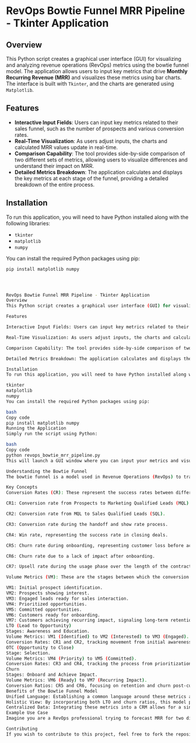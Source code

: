 # RevOps Bowtie Funnel MRR Pipeline - Tkinter Application

## Overview

This Python script creates a graphical user interface (GUI) for visualizing and analyzing revenue operations (RevOps) metrics using the bowtie funnel model. The application allows users to input key metrics that drive **Monthly Recurring Revenue (MRR)** and visualizes these metrics using bar charts. The interface is built with `Tkinter`, and the charts are generated using `Matplotlib`.

## Features

- **Interactive Input Fields**: Users can input key metrics related to their sales funnel, such as the number of prospects and various conversion rates.
- **Real-Time Visualization**: As users adjust inputs, the charts and calculated MRR values update in real-time.
- **Comparison Capability**: The tool provides side-by-side comparison of two different sets of metrics, allowing users to visualize differences and understand their impact on MRR.
- **Detailed Metrics Breakdown**: The application calculates and displays the key metrics at each stage of the funnel, providing a detailed breakdown of the entire process.

## Installation

To run this application, you will need to have Python installed along with the following libraries:

- `tkinter`
- `matplotlib`
- `numpy`

You can install the required Python packages using pip:

```bash
pip install matplotlib numpy




RevOps Bowtie Funnel MRR Pipeline - Tkinter Application
Overview
This Python script creates a graphical user interface (GUI) for visualizing and analyzing revenue operations (RevOps) metrics using the bowtie funnel model. The application allows users to input key metrics that drive Monthly Recurring Revenue (MRR) and visualizes these metrics using bar charts. The interface is built with Tkinter, and the charts are generated using Matplotlib.

Features

Interactive Input Fields: Users can input key metrics related to their sales funnel, such as the number of prospects and various conversion rates.

Real-Time Visualization: As users adjust inputs, the charts and calculated MRR values update in real-time.

Comparison Capability: The tool provides side-by-side comparison of two different sets of metrics, allowing users to visualize differences and understand their impact on MRR.

Detailed Metrics Breakdown: The application calculates and displays the key metrics at each stage of the funnel, providing a detailed breakdown of the entire process.

Installation
To run this application, you will need to have Python installed along with the following libraries:

tkinter
matplotlib
numpy
You can install the required Python packages using pip:

bash
Copy code
pip install matplotlib numpy
Running the Application
Simply run the script using Python:

bash
Copy code
python revops_bowtie_mrr_pipeline.py
This will launch a GUI window where you can input your metrics and visualize the results.

Understanding the Bowtie Funnel
The bowtie funnel is a model used in Revenue Operations (RevOps) to track and optimize the customer journey from initial contact through to long-term retention and upsell opportunities. The funnel is divided into different stages, each with specific volume metrics (VM) and conversion rates (CR) that are crucial for tracking performance and predicting revenue outcomes.

Key Concepts
Conversion Rates (CR): These represent the success rates between different stages of the funnel. For example:

CR1: Conversion rate from Prospects to Marketing Qualified Leads (MQL).

CR2: Conversion rate from MQL to Sales Qualified Leads (SQL).

CR3: Conversion rate during the handoff and show rate process.

CR4: Win rate, representing the success rate in closing deals.

CR5: Churn rate during onboarding, representing customer loss before achieving full product impact.

CR6: Churn rate due to a lack of impact after onboarding.

CR7: Upsell rate during the usage phase over the length of the contract.

Volume Metrics (VM): These are the stages between which the conversion rates are measured. For instance:

VM1: Initial prospect identification.
VM2: Prospects showing interest.
VM3: Engaged leads ready for sales interaction.
VM4: Prioritized opportunities.
VM5: Committed opportunities.
VM6: Customers ready for onboarding.
VM7: Customers achieving recurring impact, signaling long-term retention.
LTO (Lead to Opportunity)
Stages: Awareness and Education.
Volume Metrics: VM1 (Identified) to VM2 (Interested) to VM3 (Engaged).
Conversion Rates: CR1 and CR2, tracking movement from initial awareness to engagement.
OTC (Opportunity to Close)
Stage: Selection.
Volume Metrics: VM4 (Priority) to VM5 (Committed).
Conversion Rates: CR3 and CR4, tracking the process from prioritization to closing the deal.
Churn
Stages: Onboard and Achieve Impact.
Volume Metrics: VM6 (Ready) to VM7 (Recurring Impact).
Conversion Ratios: CR5 and CR6, focusing on retention and churn post-customer commitment.
Benefits of the Bowtie Funnel Model
Unified Language: Establishing a common language around these metrics allows RevOps professionals to communicate more effectively and make data-driven decisions.
Holistic View: By incorporating both LTO and churn ratios, this model provides a comprehensive view of the customer journey and its impact on revenue.
Centralized Data: Integrating these metrics into a CRM allows for a single source of truth, enabling better forecasting and operational efficiency.
Example Use Case
Imagine you are a RevOps professional trying to forecast MRR for two different scenarios. By entering the relevant metrics into this application, you can instantly see how changes in conversion rates or churn might impact revenue, enabling you to make more informed strategic decisions.

Contributing
If you wish to contribute to this project, feel free to fork the repository, make your changes, and submit a pull request.
